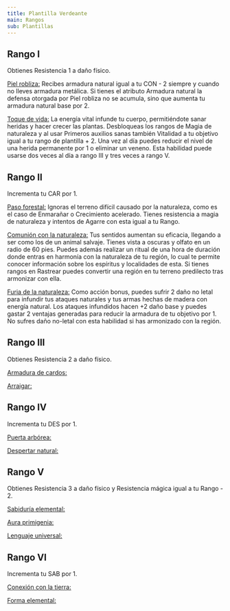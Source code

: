 ```yaml
---
title: Plantilla Verdeante
main: Rangos
sub: Plantillas
---
```


## Rango I

Obtienes Resistencia 1 a daño físico. 

<u>Piel robliza:</u> Recibes armadura natural igual a tu CON - 2 siempre y cuando no lleves armadura metálica. Si tienes el atributo Armadura natural la defensa otorgada por Piel robliza no se acumula, sino que aumenta tu armadura natural base por 2.

<u>Toque de vida:</u> La energía vital infunde tu cuerpo, permitiéndote sanar heridas y hacer crecer las plantas. Desbloqueas los rangos de Magia de naturaleza y al usar Primeros auxilios sanas también Vitalidad a tu objetivo igual a tu rango de plantilla + 2. Una vez al día puedes reducir el nivel de una herida permanente por 1 o eliminar un veneno. Esta habilidad puede usarse dos veces al día a rango III y tres veces a rango V. 

## Rango II

Incrementa tu CAR por 1.

<u>Paso forestal:</u> Ignoras el terreno difícil causado por la naturaleza, como es el caso de Enmarañar o Crecimiento acelerado. Tienes resistencia a magia de naturaleza y intentos de Agarre con esta igual a tu Rango.

<u>Comunión con la naturaleza:</u> Tus sentidos aumentan su eficacia, llegando a ser como los de un animal salvaje. Tienes vista a oscuras y olfato en un radio de 60 pies. Puedes además realizar un ritual de una hora de duración donde entras en harmonía con la naturaleza de tu región, lo cual te permite conocer información sobre los espíritus y localidades de esta. Si tienes rangos en Rastrear puedes convertir una región en tu terreno predilecto tras armonizar con ella.

<u>Furia de la naturaleza:</u> Como acción bonus, puedes sufrir 2 daño no letal para infundir tus ataques naturales y tus armas hechas de madera con energía natural. Los ataques infundidos hacen +2 daño base y puedes gastar 2 ventajas generadas para reducir la armadura de tu objetivo por 1. No sufres daño no-letal con esta habilidad si has armonizado con la región.

## Rango III 

Obtienes Resistencia 2 a daño físico. 

<u>Armadura de cardos:</u>  

<u>Arraigar:</u>  

## Rango IV 

Incrementa tu DES por 1.

<u>Puerta arbórea:</u>

<u>Despertar natural:</u>

## Rango V 

Obtienes Resistencia 3 a daño físico y Resistencia mágica igual a tu Rango - 2. 

<u>Sabiduría elemental:</u>

<u>Aura primigenia:</u>

<u>Lenguaje universal:</u>

## Rango VI

Incrementa tu SAB por 1.

<u>Conexión con la tierra:</u>

<u>Forma elemental:</u>
